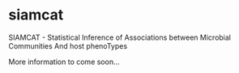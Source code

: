# siamcat
SIAMCAT - Statistical Inference of Associations between Microbial Communities And host phenoTypes

More information to come soon...
